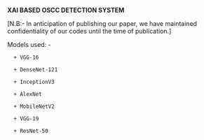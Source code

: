 **XAI BASED OSCC DETECTION SYSTEM**

[N.B:- In anticipation of publishing our paper, we have maintained confidentiality of our codes until the time of publication.]

Models used: - 

      + VGG-16
      
      + DenseNet-121
      
      + InceptionV3
      
      + AlexNet
      
      + MobileNetV2
      
      + VGG-19
      
      + ResNet-50
